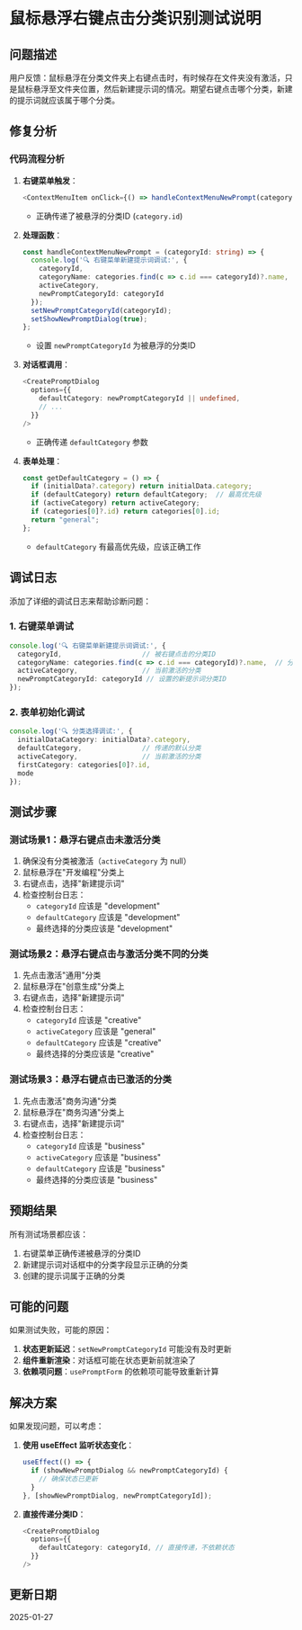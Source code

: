 # 鼠标悬浮右键点击分类识别测试说明

## 问题描述

用户反馈：鼠标悬浮在分类文件夹上右键点击时，有时候存在文件夹没有激活，只是鼠标悬浮至文件夹位置，然后新建提示词的情况。期望右键点击哪个分类，新建的提示词就应该属于哪个分类。

## 修复分析

### 代码流程分析

1. **右键菜单触发**：
   ```typescript
   <ContextMenuItem onClick={() => handleContextMenuNewPrompt(category.id)}>
   ```
   - 正确传递了被悬浮的分类ID (`category.id`)

2. **处理函数**：
   ```typescript
   const handleContextMenuNewPrompt = (categoryId: string) => {
     console.log('🔍 右键菜单新建提示词调试:', {
       categoryId,
       categoryName: categories.find(c => c.id === categoryId)?.name,
       activeCategory,
       newPromptCategoryId: categoryId
     });
     setNewPromptCategoryId(categoryId);
     setShowNewPromptDialog(true);
   };
   ```
   - 设置 `newPromptCategoryId` 为被悬浮的分类ID

3. **对话框调用**：
   ```typescript
   <CreatePromptDialog
     options={{
       defaultCategory: newPromptCategoryId || undefined,
       // ...
     }}
   />
   ```
   - 正确传递 `defaultCategory` 参数

4. **表单处理**：
   ```typescript
   const getDefaultCategory = () => {
     if (initialData?.category) return initialData.category;
     if (defaultCategory) return defaultCategory;  // 最高优先级
     if (activeCategory) return activeCategory;
     if (categories[0]?.id) return categories[0].id;
     return "general";
   };
   ```
   - `defaultCategory` 有最高优先级，应该正确工作

## 调试日志

添加了详细的调试日志来帮助诊断问题：

### 1. 右键菜单调试
```typescript
console.log('🔍 右键菜单新建提示词调试:', {
  categoryId,                    // 被右键点击的分类ID
  categoryName: categories.find(c => c.id === categoryId)?.name,  // 分类名称
  activeCategory,                // 当前激活的分类
  newPromptCategoryId: categoryId // 设置的新提示词分类ID
});
```

### 2. 表单初始化调试
```typescript
console.log('🔍 分类选择调试:', {
  initialDataCategory: initialData?.category,
  defaultCategory,               // 传递的默认分类
  activeCategory,                // 当前激活的分类
  firstCategory: categories[0]?.id,
  mode
});
```

## 测试步骤

### 测试场景1：悬浮右键点击未激活分类
1. 确保没有分类被激活（`activeCategory` 为 null）
2. 鼠标悬浮在"开发编程"分类上
3. 右键点击，选择"新建提示词"
4. 检查控制台日志：
   - `categoryId` 应该是 "development"
   - `defaultCategory` 应该是 "development"
   - 最终选择的分类应该是 "development"

### 测试场景2：悬浮右键点击与激活分类不同的分类
1. 先点击激活"通用"分类
2. 鼠标悬浮在"创意生成"分类上
3. 右键点击，选择"新建提示词"
4. 检查控制台日志：
   - `categoryId` 应该是 "creative"
   - `activeCategory` 应该是 "general"
   - `defaultCategory` 应该是 "creative"
   - 最终选择的分类应该是 "creative"

### 测试场景3：悬浮右键点击已激活的分类
1. 先点击激活"商务沟通"分类
2. 鼠标悬浮在"商务沟通"分类上
3. 右键点击，选择"新建提示词"
4. 检查控制台日志：
   - `categoryId` 应该是 "business"
   - `activeCategory` 应该是 "business"
   - `defaultCategory` 应该是 "business"
   - 最终选择的分类应该是 "business"

## 预期结果

所有测试场景都应该：
1. 右键菜单正确传递被悬浮的分类ID
2. 新建提示词对话框中的分类字段显示正确的分类
3. 创建的提示词属于正确的分类

## 可能的问题

如果测试失败，可能的原因：

1. **状态更新延迟**：`setNewPromptCategoryId` 可能没有及时更新
2. **组件重新渲染**：对话框可能在状态更新前就渲染了
3. **依赖项问题**：`usePromptForm` 的依赖项可能导致重新计算

## 解决方案

如果发现问题，可以考虑：

1. **使用 useEffect 监听状态变化**：
   ```typescript
   useEffect(() => {
     if (showNewPromptDialog && newPromptCategoryId) {
       // 确保状态已更新
     }
   }, [showNewPromptDialog, newPromptCategoryId]);
   ```

2. **直接传递分类ID**：
   ```typescript
   <CreatePromptDialog
     options={{
       defaultCategory: categoryId, // 直接传递，不依赖状态
     }}
   />
   ```

## 更新日期

2025-01-27



